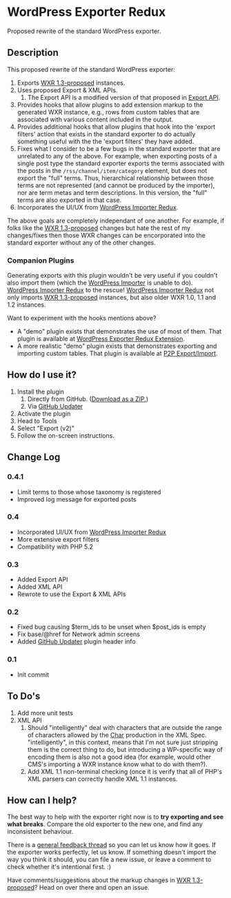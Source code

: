 # WordPress Exporter Redux
Proposed rewrite of the standard WordPress exporter.

## Description

This proposed rewrite of the standard WordPress exporter:

1. Exports [WXR 1.3-proposed][] instances.
1. Uses proposed Export & XML APIs.
   1. The Export API is a modified version of that proposed in [Export API][].
1. Provides hooks that allow plugins to add extension markup to the generated WXR
	instance, e.g., rows from custom tables that are associated with various content
	included in the output.  
1. Provides additional hooks that allow plugins that hook into the 'export filters' action
	that exists in the standard exporter to do actually something useful with the
	the 'export filters' they have added.
1. Fixes what I consider to be a few bugs in the standard exporter that are unrelated to
	any of the above.  For example, when exporting posts of a single post type the
	standard exporter exports the terms associated with the posts in the `/rss/channel/item/category`
	element, but does not export the "full" terms.  Thus, hierarchical relationship between
	those terms are not represented (and cannot be produced by the importer), nor are term metas
	and term descriptions.  In this version, the "full" terms are also exported in that case.
1. Incorporates the UI/UX from [WordPress Importer Redux][].

The above goals are completely independant of one another.  For example, if folks like the [WXR 1.3-proposed][]
changes but hate the rest of my changes/fixes then those WXR changes can be encorporated
into the standard exporter without any of the other changes.

### Companion Plugins ###

Generating exports with this plugin wouldn't be very useful if you couldn't also import them
(which the [WordPress Importer][] is unable to do).  [WordPress Importer Redux][] to the rescue!
[WordPress Importer Redux][] not only imports [WXR 1.3-proposed] instances, but also
older WXR 1.0, 1.1 and 1.2 instances.

Want to experiment with the hooks mentions above?

* A "demo" plugin exists that demonstrates the use of most of them.  That plugin is available at
	[WordPress Exporter Redux Extension][].
* A more realistic "demo" plugin exists that demonstrates exporting and importing custom tables.  That plugin is available at
	[P2P Export/Import][].

[WordPress Importer Redux]: https://github.com/pbiron/wordpress-importer-v2
[WordPress Importer]: https://wordpress.org/plugins/wordpress-importer/
[WordPress Exporter Redux Extension]: https://github.com/pbiron/wordpress-exporter-v2-extension
[P2P Export/Import]: https://github.com/pbiron/p2p-export-import
[WXR 1.3-proposed]: https://github.com/pbiron/wxr/1.3-proposed
[XML Infoset]: http://www.w3.org/TR/xml-infoset/
[XML Schema 1.1]: https://www.w3.org/TR/xmlschema11-1
[XML Schema 1.0]: https://www.w3.org/TR/xmlschema-1
[GitHub Updater]: https://github.com/afragen/github-updater
[Trac Ticket 39237]: https://core.trac.wordpress.org/ticket/39237#comment:8
[Export API]: https://core.trac.wordpress.org/attachment/ticket/22435/export.5.diff

## How do I use it?

1. Install the plugin
   1. Directly from GitHub. ([Download as a ZIP.](https://github.com/pbiron/WordPress-Importer/archive/master.zip))
   1. Via [GitHub Updater][]
2. Activate the plugin
3. Head to Tools
4. Select "Export (v2)"
5. Follow the on-screen instructions.

## Change Log

### 0.4.1

* Limit terms to those whose taxonomy is registered
* Improved log message for exported posts

### 0.4

* Incorporated UI/UX from [WordPress Importer Redux][]
* More extensive export filters
* Compatibility with PHP 5.2

### 0.3

* Added Export API
* Added XML API
* Rewrote to use the Export & XML APIs

### 0.2

* Fixed bug causing $term_ids to be unset when $post_ids is empty
* Fix base/@href for Network admin screens
* Added [GitHub Updater][] plugin header info

### 0.1

* Init commit

## To Do's ##

1. Add more unit tests
1. XML API
	1. Should "intelligently" deal with characters that are outside the range of
	   characters allowed by the [Char](https://www.w3.org/TR/xml/#NT-Char) production
	   in the XML Spec.  "intelligently", in this context,
	   means that I'm not sure just stripping them is the correct thing to do, but introducing
	   a WP-specific way of encoding them is also not a good idea (for example, would
	   other CMS's importing a WXR instance know what to do with them?).
	2. Add XML 1.1 non-terminal checking (once it is verify that all of PHP's XML parsers
	   can correctly handle XML 1.1 instances.

## How can I help?

The best way to help with the exporter right now is to **try exporting and see what breaks**. Compare the old exporter to the new one, and find any inconsistent behaviour.

There is a [general feedback thread](https://github.com/pbiron/wordpress-exporter-v2/issues/1) so you can let us know how it goes. If the exporter works perfectly, let us know. If something doesn't import the way you think it should, you can file a new issue, or leave a comment to check whether it's intentional first. :)

Have comments/suggestions about the markup changes in [WXR 1.3-proposed]?  Head on over there and open an issue.
